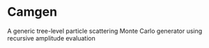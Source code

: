 Camgen
======

A generic tree-level particle scattering Monte Carlo generator using recursive amplitude evaluation 

